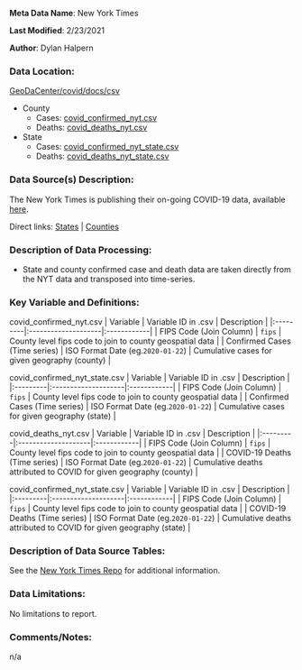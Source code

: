 **Meta Data Name**: New York Times

**Last Modified**: 2/23/2021

**Author**: Dylan Halpern

### Data Location: 
[GeoDaCenter/covid/docs/csv](https://github.com/GeoDaCenter/covid/tree/master/docs/csv)

* County
    * Cases: [covid_confirmed_nyt.csv](https://raw.githubusercontent.com/GeoDaCenter/covid/master/public/csv/covid_confirmed_nyt.csv)
    * Deaths: [covid_deaths_nyt.csv](https://raw.githubusercontent.com/GeoDaCenter/covid/master/public/csv/covid_deaths_nyt.csv)
* State
    * Cases: [covid_confirmed_nyt_state.csv](https://raw.githubusercontent.com/GeoDaCenter/covid/master/public/csv/covid_confirmed_nyt_state.csv)
    * Deaths: [covid_deaths_nyt_state.csv](https://raw.githubusercontent.com/GeoDaCenter/covid/master/public/csv/covid_deaths_nyt_state.csv)

### Data Source(s) Description:  
The New York Times is publishing their on-going COVID-19 data, available [here](https://github.com/nytimes/covid-19-data). 

Direct links: [States](https://raw.githubusercontent.com/nytimes/covid-19-data/master/us-states.csv) | [Counties](https://raw.githubusercontent.com/nytimes/covid-19-data/master/us-counties.csv)

### Description of Data Processing: 
* State and county confirmed case and death data are taken directly from the NYT data and transposed into time-series.

### Key Variable and Definitions:


covid_confirmed_nyt.csv
| Variable | Variable ID in .csv | Description |
|:---------|:--------------------|:------------|
| FIPS Code (Join Column) | `fips` | County level fips code to join to county geospatial data |
| Confirmed Cases (Time series) | ISO Format Date (eg.`2020-01-22`) | Cumulative cases for given geography (county) |


covid_confirmed_nyt_state.csv
| Variable | Variable ID in .csv | Description |
|:---------|:--------------------|:------------|
| FIPS Code (Join Column) | `fips` | County level fips code to join to county geospatial data |
| Confirmed Cases (Time series) | ISO Format Date (eg.`2020-01-22`) | Cumulative cases for given geography (state) |


covid_deaths_nyt.csv
| Variable | Variable ID in .csv | Description |
|:---------|:--------------------|:------------|
| FIPS Code (Join Column) | `fips` | County level fips code to join to county geospatial data |
| COVID-19 Deaths (Time series) | ISO Format Date (eg.`2020-01-22`) | Cumulative deaths attributed to COVID for given geography (county) |


covid_confirmed_nyt_state.csv
| Variable | Variable ID in .csv | Description |
|:---------|:--------------------|:------------|
| FIPS Code (Join Column) | `fips` | County level fips code to join to county geospatial data |
| COVID-19 Deaths (Time series) | ISO Format Date (eg.`2020-01-22`) | Cumulative deaths attributed to COVID for given geography (state)  |

### Description of Data Source Tables: 
See the [New York Times Repo](https://github.com/nytimes/covid-19-data) for additional information.

### Data Limitations:
No limitations to report.

### Comments/Notes:
n/a
